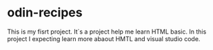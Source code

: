 # odin-recipes
This is my fisrt project. It`s a project help me learn HTML basic. In this project I expecting learn more abaout HMTL and visual studio code. 